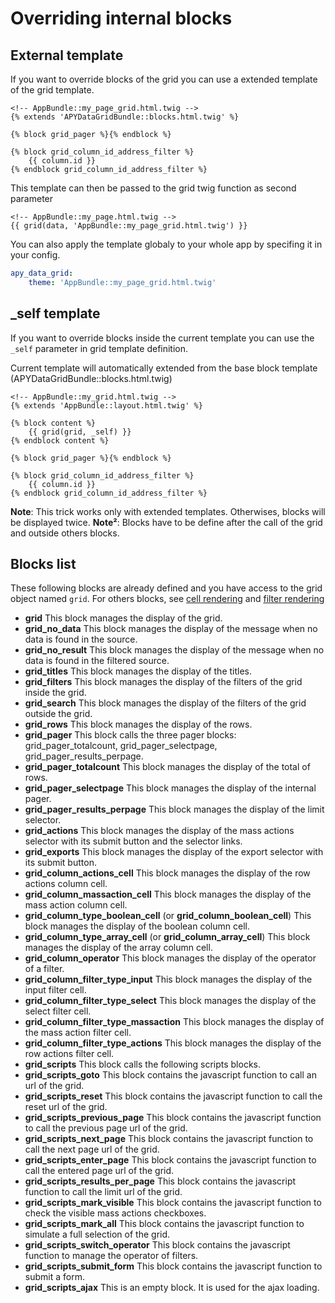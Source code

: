 Overriding internal blocks
==========================

## External template

If you want to override blocks of the grid you can use a extended template of the grid template.

```twig
<!-- AppBundle::my_page_grid.html.twig -->
{% extends 'APYDataGridBundle::blocks.html.twig' %}

{% block grid_pager %}{% endblock %}

{% block grid_column_id_address_filter %}
    {{ column.id }}
{% endblock grid_column_id_address_filter %}
```

This template can then be passed to the grid twig function as second parameter

```twig
<!-- AppBundle::my_page.html.twig -->
{{ grid(data, 'AppBundle::my_page_grid.html.twig') }}
```

You can also apply the template globaly to your whole app by specifing it in your config.

```yaml
apy_data_grid:
    theme: 'AppBundle::my_page_grid.html.twig'
```

## _self template

If you want to override blocks inside the current template you can use the `_self` parameter in grid template definition.

Current template will automatically extended from the base block template (APYDataGridBundle::blocks.html.twig)

```twig
<!-- AppBundle::my_grid.html.twig -->
{% extends 'AppBundle::layout.html.twig' %}

{% block content %}
    {{ grid(grid, _self) }}
{% endblock content %}

{% block grid_pager %}{% endblock %}

{% block grid_column_id_address_filter %}
    {{ column.id }}
{% endblock grid_column_id_address_filter %}
```
**Note**: This trick works only with extended templates. Otherwises, blocks will be displayed twice.
**Note²**: Blocks have to be define after the call of the grid and outside others blocks.

## Blocks list

These following blocks are already defined and you have access to the grid object named `grid`.
For others blocks, see [cell rendering](cell_rendering.md) and [filter rendering](filter_rendering.md)

 * **grid**
    This block manages the display of the grid.
 * **grid_no_data**
    This block manages the display of the message when no data is found in the source.
 * **grid_no_result**
    This block manages the display of the message when no data is found in the filtered source.
 * **grid_titles**
    This block manages the display of the titles.
 * **grid_filters**
    This block manages the display of the filters of the grid inside the grid.
 * **grid_search**
    This block manages the display of the filters of the grid outside the grid.
 * **grid_rows**
    This block manages the display of the rows.
 * **grid_pager**
    This block calls the three pager blocks: grid_pager_totalcount, grid_pager_selectpage, grid_pager_results_perpage.
 * **grid_pager_totalcount**
    This block manages the display of the total of rows.
 * **grid_pager_selectpage**
    This block manages the display of the internal pager.
 * **grid_pager_results_perpage**
    This block manages the display of the limit selector.
 * **grid_actions**
    This block manages the display of the mass actions selector with its submit button and the selector links.
 * **grid_exports**
    This block manages the display of the export selector with its submit button.
 * **grid_column_actions_cell**
    This block manages the display of the row actions column cell.
 * **grid_column_massaction_cell**
    This block manages the display of the mass action column cell.
 * **grid_column_type_boolean_cell** (or **grid_column_boolean_cell**)
    This block manages the display of the boolean column cell.
 * **grid_column_type_array_cell** (or **grid_column_array_cell**)
    This block manages the display of the array column cell.
 * **grid_column_operator**
    This block manages the display of the operator of a filter.
 * **grid_column_filter_type_input**
    This block manages the display of the input filter cell.
 * **grid_column_filter_type_select**
    This block manages the display of the select filter cell.
 * **grid_column_filter_type_massaction**
    This block manages the display of the mass action filter cell.
 * **grid_column_filter_type_actions**
    This block manages the display of the row actions filter cell.
 * **grid_scripts**
    This block calls the following scripts blocks.
 * **grid_scripts_goto**
    This block contains the javascript function to call an url of the grid.
 * **grid_scripts_reset**
    This block contains the javascript function to call the reset url of the grid.
 * **grid_scripts_previous_page**
    This block contains the javascript function to call the previous page url of the grid.
 * **grid_scripts_next_page**
    This block contains the javascript function to call the next page url of the grid.
 * **grid_scripts_enter_page**
    This block contains the javascript function to call the entered page url of the grid.
 * **grid_scripts_results_per_page**
    This block contains the javascript function to call the limit url of the grid.
 * **grid_scripts_mark_visible**
    This block contains the javascript function to check the visible mass actions checkboxes.
 * **grid_scripts_mark_all**
    This block contains the javascript function to simulate a full selection of the grid.
 * **grid_scripts_switch_operator**
    This block contains the javascript function to manage the operator of filters.
 * **grid_scripts_submit_form**
    This block contains the javascript function to submit a form.
 * **grid_scripts_ajax**
    This is an empty block. It is used for the ajax loading.
